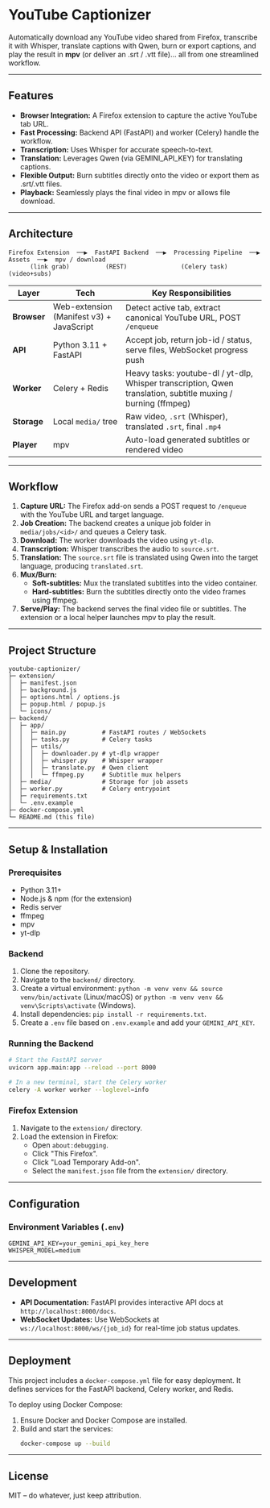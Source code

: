 # YouTube Captionizer

Automatically download any YouTube video shared from Firefox, transcribe it with Whisper, translate captions with Qwen, burn or export captions, and play the result in **mpv** (or deliver an .srt / .vtt file)… all from one streamlined workflow.

---

## Features

- **Browser Integration:** A Firefox extension to capture the active YouTube tab URL.
- **Fast Processing:** Backend API (FastAPI) and worker (Celery) handle the workflow.
- **Transcription:** Uses Whisper for accurate speech-to-text.
- **Translation:** Leverages Qwen (via GEMINI_API_KEY) for translating captions.
- **Flexible Output:** Burn subtitles directly onto the video or export them as .srt/.vtt files.
- **Playback:** Seamlessly plays the final video in mpv or allows file download.

---

## Architecture

```text
Firefox Extension  ──▶  FastAPI Backend  ──▶  Processing Pipeline  ──▶  Assets  ──▶  mpv / download
      (link grab)          (REST)               (Celery task)         (video+subs)
```

| Layer       | Tech                                             | Key Responsibilities                                                                                          |
| ----------- | ------------------------------------------------ | ------------------------------------------------------------------------------------------------------------- |
| **Browser** | Web-extension (Manifest v3) + JavaScript         | Detect active tab, extract canonical YouTube URL, POST `/enqueue`                                             |
| **API**     | Python 3.11 + FastAPI                            | Accept job, return job-id / status, serve files, WebSocket progress push                                      |
| **Worker**  | Celery + Redis                                   | Heavy tasks: youtube-dl / yt-dlp, Whisper transcription, Qwen translation, subtitle muxing / burning (ffmpeg) |
| **Storage** | Local `media/` tree                              | Raw video, `.srt` (Whisper), translated `.srt`, final `.mp4`                                                  |
| **Player**  | mpv                                              | Auto-load generated subtitles or rendered video                                                               |

---

## Workflow

1. **Capture URL:** The Firefox add-on sends a POST request to `/enqueue` with the YouTube URL and target language.
2. **Job Creation:** The backend creates a unique job folder in `media/jobs/<id>/` and queues a Celery task.
3. **Download:** The worker downloads the video using `yt-dlp`.
4. **Transcription:** Whisper transcribes the audio to `source.srt`.
5. **Translation:** The `source.srt` file is translated using Qwen into the target language, producing `translated.srt`.
6. **Mux/Burn:**
   - **Soft-subtitles:** Mux the translated subtitles into the video container.
   - **Hard-subtitles:** Burn the subtitles directly onto the video frames using ffmpeg.
7. **Serve/Play:** The backend serves the final video file or subtitles. The extension or a local helper launches mpv to play the result.

---

## Project Structure

```text
youtube-captionizer/
├─ extension/
│  ├─ manifest.json
│  ├─ background.js
│  ├─ options.html / options.js
│  ├─ popup.html / popup.js
│  └─ icons/
├─ backend/
│  ├─ app/
│  │  ├─ main.py          # FastAPI routes / WebSockets
│  │  ├─ tasks.py         # Celery tasks
│  │  ├─ utils/
│  │  │  ├─ downloader.py # yt-dlp wrapper
│  │  │  ├─ whisper.py    # Whisper wrapper
│  │  │  ├─ translate.py  # Qwen client
│  │  │  └─ ffmpeg.py     # Subtitle mux helpers
│  ├─ media/              # Storage for job assets
│  ├─ worker.py           # Celery entrypoint
│  ├─ requirements.txt
│  └─ .env.example
├─ docker-compose.yml
└─ README.md (this file)
```

---

## Setup & Installation

### Prerequisites

- Python 3.11+
- Node.js & npm (for the extension)
- Redis server
- ffmpeg
- mpv
- yt-dlp

### Backend

1. Clone the repository.
2. Navigate to the `backend/` directory.
3. Create a virtual environment: `python -m venv venv && source venv/bin/activate` (Linux/macOS) or `python -m venv venv && venv\Scripts\activate` (Windows).
4. Install dependencies: `pip install -r requirements.txt`.
5. Create a `.env` file based on `.env.example` and add your `GEMINI_API_KEY`.

### Running the Backend

```bash
# Start the FastAPI server
uvicorn app.main:app --reload --port 8000

# In a new terminal, start the Celery worker
celery -A worker worker --loglevel=info
```

### Firefox Extension

1. Navigate to the `extension/` directory.
2. Load the extension in Firefox:
   - Open `about:debugging`.
   - Click "This Firefox".
   - Click "Load Temporary Add-on".
   - Select the `manifest.json` file from the `extension/` directory.

---

## Configuration

### Environment Variables (`.env`)

```env
GEMINI_API_KEY=your_gemini_api_key_here
WHISPER_MODEL=medium
```

---

## Development

- **API Documentation:** FastAPI provides interactive API docs at `http://localhost:8000/docs`.
- **WebSocket Updates:** Use WebSockets at `ws://localhost:8000/ws/{job_id}` for real-time job status updates.

---

## Deployment

This project includes a `docker-compose.yml` file for easy deployment. It defines services for the FastAPI backend, Celery worker, and Redis.

To deploy using Docker Compose:

1. Ensure Docker and Docker Compose are installed.
2. Build and start the services:
   ```bash
   docker-compose up --build
   ```

---

## License

MIT – do whatever, just keep attribution.